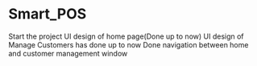 # Smart_POS
Start the project
UI design of home page(Done up to now)
UI design of Manage Customers has done up to now
Done navigation between home and customer management window
